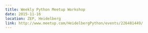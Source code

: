 ```yaml
---
title: Weekly Python Meetup Workshop
date: 2015-11-16
location: ZEP, Heidelberg
link: http://www.meetup.com/HeidelbergPython/events/226481449/
---
```


